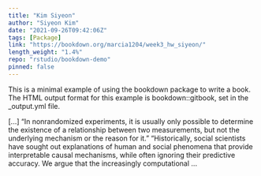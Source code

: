 ```yaml
---
title: "Kim Siyeon"
author: "Siyeon Kim"
date: "2021-09-26T09:42:06Z"
tags: [Package]
link: "https://bookdown.org/marcia1204/week3_hw_siyeon/"
length_weight: "1.4%"
repo: "rstudio/bookdown-demo"
pinned: false
---
```


<p>This is a minimal example of using the bookdown package to write a book. The HTML output format for this example is bookdown::gitbook, set in the _output.yml file.</p> [...] “In nonrandomized experiments, it is usually only possible to determine the existence of a relationship between two measurements, but not the underlying mechanism or the reason for it.” “Historically, social scientists have sought out explanations of human and social phenomena that provide interpretable causal mechanisms, while often ignoring their predictive accuracy. We argue that the increasingly computational ...

